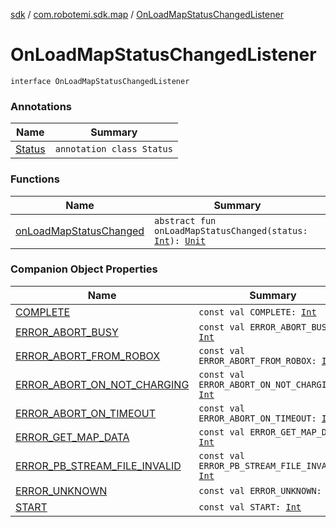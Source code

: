 [sdk](../../index.md) / [com.robotemi.sdk.map](../index.md) / [OnLoadMapStatusChangedListener](./index.md)

# OnLoadMapStatusChangedListener

`interface OnLoadMapStatusChangedListener`

### Annotations

| Name | Summary |
|---|---|
| [Status](-status/index.md) | `annotation class Status` |

### Functions

| Name | Summary |
|---|---|
| [onLoadMapStatusChanged](on-load-map-status-changed.md) | `abstract fun onLoadMapStatusChanged(status: `[`Int`](https://kotlinlang.org/api/latest/jvm/stdlib/kotlin/-int/index.html)`): `[`Unit`](https://kotlinlang.org/api/latest/jvm/stdlib/kotlin/-unit/index.html) |

### Companion Object Properties

| Name | Summary |
|---|---|
| [COMPLETE](-c-o-m-p-l-e-t-e.md) | `const val COMPLETE: `[`Int`](https://kotlinlang.org/api/latest/jvm/stdlib/kotlin/-int/index.html) |
| [ERROR_ABORT_BUSY](-e-r-r-o-r_-a-b-o-r-t_-b-u-s-y.md) | `const val ERROR_ABORT_BUSY: `[`Int`](https://kotlinlang.org/api/latest/jvm/stdlib/kotlin/-int/index.html) |
| [ERROR_ABORT_FROM_ROBOX](-e-r-r-o-r_-a-b-o-r-t_-f-r-o-m_-r-o-b-o-x.md) | `const val ERROR_ABORT_FROM_ROBOX: `[`Int`](https://kotlinlang.org/api/latest/jvm/stdlib/kotlin/-int/index.html) |
| [ERROR_ABORT_ON_NOT_CHARGING](-e-r-r-o-r_-a-b-o-r-t_-o-n_-n-o-t_-c-h-a-r-g-i-n-g.md) | `const val ERROR_ABORT_ON_NOT_CHARGING: `[`Int`](https://kotlinlang.org/api/latest/jvm/stdlib/kotlin/-int/index.html) |
| [ERROR_ABORT_ON_TIMEOUT](-e-r-r-o-r_-a-b-o-r-t_-o-n_-t-i-m-e-o-u-t.md) | `const val ERROR_ABORT_ON_TIMEOUT: `[`Int`](https://kotlinlang.org/api/latest/jvm/stdlib/kotlin/-int/index.html) |
| [ERROR_GET_MAP_DATA](-e-r-r-o-r_-g-e-t_-m-a-p_-d-a-t-a.md) | `const val ERROR_GET_MAP_DATA: `[`Int`](https://kotlinlang.org/api/latest/jvm/stdlib/kotlin/-int/index.html) |
| [ERROR_PB_STREAM_FILE_INVALID](-e-r-r-o-r_-p-b_-s-t-r-e-a-m_-f-i-l-e_-i-n-v-a-l-i-d.md) | `const val ERROR_PB_STREAM_FILE_INVALID: `[`Int`](https://kotlinlang.org/api/latest/jvm/stdlib/kotlin/-int/index.html) |
| [ERROR_UNKNOWN](-e-r-r-o-r_-u-n-k-n-o-w-n.md) | `const val ERROR_UNKNOWN: `[`Int`](https://kotlinlang.org/api/latest/jvm/stdlib/kotlin/-int/index.html) |
| [START](-s-t-a-r-t.md) | `const val START: `[`Int`](https://kotlinlang.org/api/latest/jvm/stdlib/kotlin/-int/index.html) |
